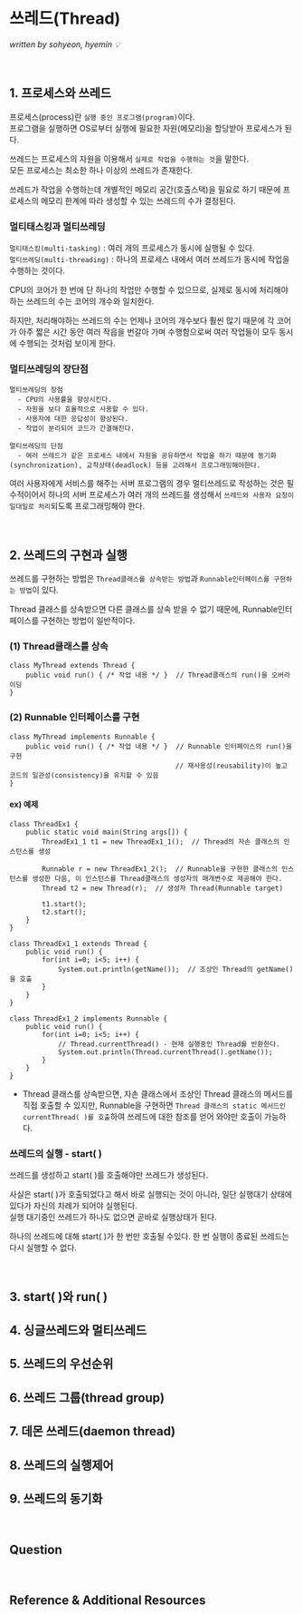 # 쓰레드(Thread)
*written by sohyeon, hyemin 💡*

<br>

## 1. 프로세스와 쓰레드
프로세스(process)란 `실행 중인 프로그램(program)`이다.  
프로그램을 실행하면 OS로부터 실행에 필요한 자원(메모리)을 할당받아 프로세스가 된다.  
  
쓰레드는 프로세스의 자원을 이용해서 `실제로 작업을 수행하는 것`을 말한다.  
모든 프로세스는 최소한 하나 이상의 쓰레드가 존재한다. 
  
쓰레드가 작업을 수행하는데 개별적인 메모리 공간(호출스택)을 필요로 하기 때문에 프로세스의 메모리 한계에 따라 생성할 수 있는 쓰레드의 수가 결정된다.
  
### 멀티태스킹과 멀티쓰레딩
`멀티태스킹(multi-tasking)` : 여러 개의 프로세스가 동시에 실행될 수 있다.  
`멀티쓰레딩(multi-threading)` : 하나의 프로세스 내에서 여러 쓰레드가 동시에 작업을 수행하는 것이다.  
  
CPU의 코어가 한 번에 단 하나의 작업만 수행할 수 있으므로, 실제로 동시에 처리해야하는 쓰레드의 수는 코어의 개수와 일치한다.  

하지만, 처리해야하는 쓰레드의 수는 언제나 코어의 개수보다 훨씬 많기 때문에 각 코어가 아주 짧은 시간 동안 여러 작읍을 번갈아 가며 수행함으로써 여러 작업들이 모두 동시에 수행되는 것처럼 보이게 한다.  
  
  ### 멀티쓰레딩의 장단점
  ```
멀티쓰레딩의 장점
    - CPU의 사용률을 향상시킨다.
    - 자원을 보다 효율적으로 사용할 수 있다.
    - 사용자에 대한 응답성이 향상된다.
    - 작업이 분리되어 코드가 간결해진다.
    
멀티쓰레딩의 단점
    - 여러 쓰레드가 같은 프로세스 내에서 자원을 공유하면서 작업을 하기 때문에 동기화(synchronization), 교착상태(deadlock) 등을 고려해서 프로그래밍해야한다. 
```
  
여러 사용자에게 서비스를 해주는 서버 프로그램의 경우 멀티쓰레드로 작성하는 것은 필수적이어서 하나의 서버 프로세스가 여러 개의 쓰레드를 생성해서 `쓰레드와 사용자 요청이 일대일로 처리`되도록 프로그래밍해야 한다.  

<br>

## 2. 쓰레드의 구현과 실행
쓰레드를 구현하는 방법은   `Thread클래스를 상속받는 방법`과 `Runnable인터페이스를 구현하는 방법`이 있다.  
  
Thread 클래스를 상속받으면 다른 클래스를 상속 받을 수 없기 때문에, Runnable인터페이스를 구현하는 방법이 일반적이다.  

### (1) Thread클래스를 상속
```
class MyThread extends Thread {
    public void run() { /* 작업 내용 */ }  // Thread클래스의 run()을 오버라이딩
}
```

### (2) Runnable 인터페이스를 구현
```
class MyThread implements Runnable {
    public void run() { /* 작업 내용 */ }  // Runnable 인터페이스의 run()을 구현
                                         // 재사용성(reusability)이 높고 코드의 일관성(consistency)을 유지할 수 있음
}
```

#### ex) 예제 
```
class ThreadEx1 {
    public static void main(String args[]) {
        ThreadEx1_1 t1 = new ThreadEx1_1();  // Thread의 자손 클래스의 인스턴스를 생성 

        Runnable r = new ThreadEx1_2();  // Runnable을 구현한 클래스의 인스턴스를 생성한 다음, 이 인스턴스를 Thread클래스의 생성자의 매개변수로 제공해야 한다. 
        Thread t2 = new Thread(r);  // 생성자 Thread(Runnable target)

        t1.start();
        t2.start();
    }
}

class ThreadEx1_1 extends Thread {
    public void run() {
        for(int i=0; i<5; i++) {
            System.out.println(getName());  // 조상인 Thread의 getName()을 호출    
        }
    }  
}

class ThreadEx1_2 implements Runnable {
    public void run() {
        for(int i=0; i<5; i++) {
            // Thread.currentThread() - 현재 실행중인 Thread를 반환한다.
            System.out.println(Thread.currentThread().getName());
        }
    }
}
```
  
* Thread 클래스를 상속받으면, 자손 클래스에서 조상인 Thread 클래스의 메서드를 직접 호출할 수 있지만, Runnable을 구현하면 `Thread 클래스의 static 메서드인 currentThread( )를 호출`하여 쓰레드에 대한 참조를 얻어 와야만 호출이 가능하다.

### 쓰레드의 실행 - start( )
쓰레드를 생성하고 start( )를 호출해야만 쓰레드가 생성된다.  
  
사실은 start( )가 호출되었다고 해서 바로 실행되는 것이 아니라, 일단 실행대기 상태에 있다가 자신의 차례가 되어야 실행된다.  
실행 대기중인 쓰레드가 하나도 없으면 곧바로 실행상태가 된다.  
  
하나의 쓰레드에 대해 start( )가 한 번만 호출될 수있다. 한 번 실행이 종료된 쓰레드는 다시 실행할 수 없다.
  
<br>

## 3. start( )와 run( )

## 4. 싱글쓰레드와 멀티쓰레드

## 5. 쓰레드의 우선순위

## 6. 쓰레드 그룹(thread group)

## 7. 데몬 쓰레드(daemon thread)

## 8. 쓰레드의 실행제어

## 9. 쓰레드의 동기화

<br>

## Question

<br>

## Reference & Additional Resources

